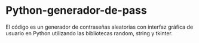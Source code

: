 # Python-generador-de-pass
El código es un generador de contraseñas aleatorias con interfaz gráfica de usuario en Python utilizando las bibliotecas random, string y tkinter.
